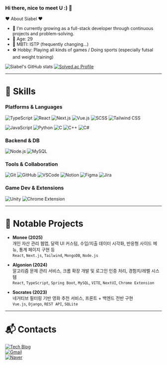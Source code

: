 ### Hi there, nice to meet U :) 👋

:heart: About Siabel :heart:

- 🌱 I’m currently growing as a full-stack developer through continuous projects and problem-solving.
- 🧑 Age: 29
- 🧠 MBTI: ISTP (frequently changing...)
- ⚽ Hobby: Playing all kinds of games / Doing sports (especially futsal and weight training)

![Siabel's GitHub stats](https://github-readme-stats.vercel.app/api?username=Siabel&show_icons=true&theme=dark)
[![Solved.ac Profile](https://mazassumnida.wtf/api/v2/generate_badge?boj=jwj970802)](https://solved.ac/jwj970802/)

---

# 💪 Skills

### Platforms & Languages
![TypeScript](https://img.shields.io/badge/TypeScript-3178C6.svg?&style=for-the-badge&logo=TypeScript&logoColor=white)
![React](https://img.shields.io/badge/React-61DAFB.svg?&style=for-the-badge&logo=React&logoColor=white)
![Next.js](https://img.shields.io/badge/Next.js-000000.svg?&style=for-the-badge&logo=next.js&logoColor=white)
![Vue.js](https://img.shields.io/badge/Vue.js-4FC08D.svg?&style=for-the-badge&logo=vue.js&logoColor=white)
![SCSS](https://img.shields.io/badge/SCSS-CC6699.svg?&style=for-the-badge&logo=Sass&logoColor=white)
![Tailwind CSS](https://img.shields.io/badge/Tailwind_CSS-38B2AC.svg?&style=for-the-badge&logo=tailwind-css&logoColor=white)

![JavaScript](https://img.shields.io/badge/JavaScript-F7DF1E.svg?&style=for-the-badge&logo=JavaScript&logoColor=black)
![Python](https://img.shields.io/badge/Python-3776AB.svg?&style=for-the-badge&logo=Python&logoColor=white)
![C](https://img.shields.io/badge/C-A8B9CC.svg?&style=for-the-badge&logo=C&logoColor=white)
![C++](https://img.shields.io/badge/C++-00599C.svg?&style=for-the-badge&logo=Cplusplus&logoColor=white)
![C#](https://img.shields.io/badge/CSharp-239120.svg?&style=for-the-badge&logo=csharp&logoColor=white)

### Backend & DB
![Node.js](https://img.shields.io/badge/Node.js-339933.svg?&style=for-the-badge&logo=Node.js&logoColor=white)
![MySQL](https://img.shields.io/badge/MySQL-4479A1.svg?&style=for-the-badge&logo=MySQL&logoColor=white)

### Tools & Collaboration
![Git](https://img.shields.io/badge/Git-F05032.svg?&style=for-the-badge&logo=Git&logoColor=white)
![GitHub](https://img.shields.io/badge/GitHub-181717.svg?&style=for-the-badge&logo=github&logoColor=white)
![VSCode](https://img.shields.io/badge/VS_Code-007ACC.svg?&style=for-the-badge&logo=visual-studio-code&logoColor=white)
![Notion](https://img.shields.io/badge/Notion-000000.svg?&style=for-the-badge&logo=notion&logoColor=white)
![Figma](https://img.shields.io/badge/Figma-F24E1E.svg?&style=for-the-badge&logo=figma&logoColor=white)
![Jira](https://img.shields.io/badge/Jira-0052CC.svg?&style=for-the-badge&logo=Jira&logoColor=white)

### Game Dev & Extensions
![Unity](https://img.shields.io/badge/Unity-000000.svg?&style=for-the-badge&logo=unity&logoColor=white)
![Chrome Extension](https://img.shields.io/badge/Chrome_Extension-4285F4.svg?&style=for-the-badge&logo=googlechrome&logoColor=white)

---

# 🔧 Notable Projects
- **Monee (2025)**  
  개인 자산 관리 웹앱, 달력 UI 커스텀, 수입/지출 데이터 시각화, 반응형 사이드 메뉴, 통계 페이지 구현 등  
  `React`, `Next.js`, `Tailwind`, `MongoDB`, `Node.js`

- **Algonion (2024)**  
  알고리즘 문제 관리 서비스, 크롬 확장 개발 및 로그인 인증 처리, 경험치/레벨 시스템  
  `React`, `TypeScript`, `Spring Boot`, `MySQL`, `VITE`, `NextUI`, `Chrome Extension`

- **Socrates (2023)**  
  네거티브 필터링 기반 영화 추천 서비스, 프론트 + 백엔드 전반 구현  
  `Vue.js`, `Django`, `REST API`, `SQLite`

---

# :mailbox_with_mail: Contacts

[![Tech Blog](https://img.shields.io/badge/-Tech%20blog-black?style=flat-square&logo=github&link=https://bels-log.tistory.com)](https://bels-log.tistory.com)  
[![Gmail](https://img.shields.io/badge/Gmail-d14836?style=flat-square&logo=Gmail&logoColor=white&link=mailto:jwj970802@gmail.com)](mailto:jwj970802@gmail.com)  
[![Naver](https://img.shields.io/badge/Naver-03C75A?style=flat-square&logo=Naver&logoColor=white&link=mailto:ichimi97@naver.com)](mailto:ichimi97@naver.com)

<!--
**Siabel/Siabel** is a ✨ _special_ ✨ repository because its `README.md` (this file) appears on your GitHub profile.

Here are some ideas to get you started:

- 🔭 I’m currently working on ...
- 🌱 I’m currently learning ...
- 👯 I’m looking to collaborate on ...
- 🤔 I’m looking for help with ...
- 💬 Ask me about ...
- 📫 How to reach me: ...
- 😄 Pronouns: ...
- ⚡ Fun fact: ...
-->
